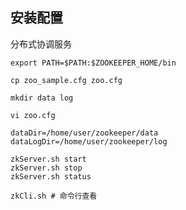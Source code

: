 ## 安装配置

分布式协调服务

`export PATH=$PATH:$ZOOKEEPER_HOME/bin`

`cp zoo_sample.cfg zoo.cfg`

`mkdir data log`

`vi zoo.cfg`

```properties
dataDir=/home/user/zookeeper/data
dataLogDir=/home/user/zookeeper/log
```

```shell
zkServer.sh start
zkServer.sh stop
zkServer.sh status

zkCli.sh # 命令行查看
```